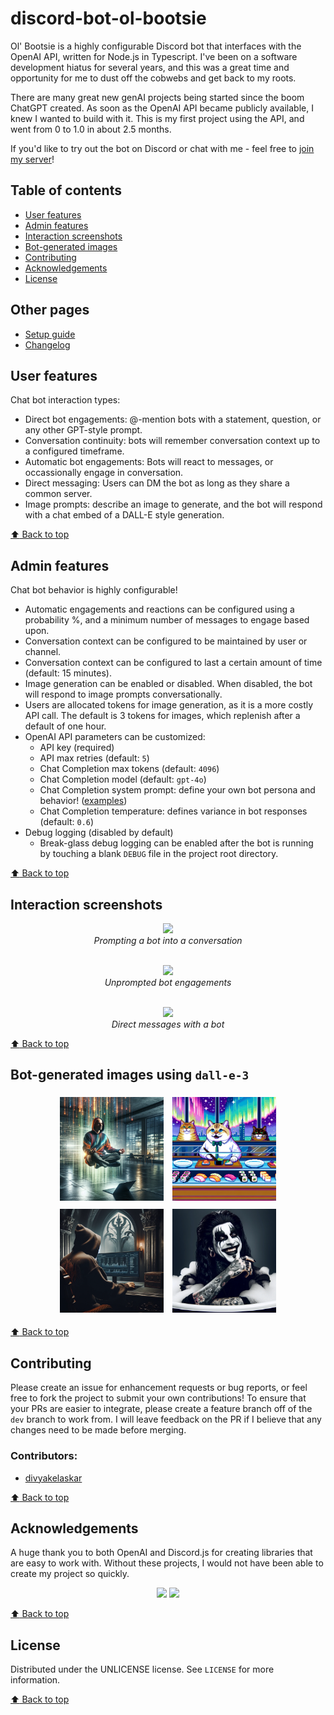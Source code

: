 # discord-bot-ol-bootsie
Ol' Bootsie is a highly configurable Discord bot that interfaces with the OpenAI API, written for Node.js in Typescript. I've been on a software development hiatus for several years, and this was a great time and opportunity for me to dust off the cobwebs and get back to my roots.

There are many great new genAI projects being started since the boom ChatGPT created. As soon as the OpenAI API became publicly available, I knew I wanted to build with it. This is my first project using the API, and went from 0 to 1.0 in about 2.5 months.

If you'd like to try out the bot on Discord or chat with me - feel free to [join my server](https://discord.gg/bH6x6Jbv39)!

## Table of contents
* [User features](#user-features)
* [Admin features](#admin-features)
* [Interaction screenshots](#interaction-screenshots)
* [Bot-generated images](#bot-generated-images-using-dall-e-3)
* [Contributing](#contributing)
* [Acknowledgements](#acknowledgements)
* [License](#license)

## Other pages
* [Setup guide](doc/setup-guide.md)
* [Changelog](doc/changelog.md)

## User features
Chat bot interaction types:

  * Direct bot engagements: @-mention bots with a statement, question, or any other GPT-style prompt.
  * Conversation continuity: bots will remember conversation context up to a configured timeframe.
  * Automatic bot engagements: Bots will react to messages, or occassionally engage in conversation.
  * Direct messaging: Users can DM the bot as long as they share a common server.
  * Image prompts: describe an image to generate, and the bot will respond with a chat embed of a DALL-E style generation.

[:arrow_up: Back to top](#discord-bot-ol-bootsie)

## Admin features
Chat bot behavior is highly configurable!

  * Automatic engagements and reactions can be configured using a probability %, and a minimum number of messages to engage based upon.
  * Conversation context can be configured to be maintained by user or channel.
  * Conversation context can be configured to last a certain amount of time (default: 15 minutes).
  * Image generation can be enabled or disabled. When disabled, the bot will respond to image prompts conversationally.
  * Users are allocated tokens for image generation, as it is a more costly API call. The default is 3 tokens for images, which replenish after a default of one hour.
  * OpenAI API parameters can be customized:
    * API key (required)
    * API max retries (default: `5`)
    * Chat Completion max tokens (default: `4096`)
    * Chat Completion model (default: `gpt-4o`)
    * Chat Completion system prompt: define your own bot persona and behavior! ([examples](https://prompts.chat/))
    * Chat Completion temperature: defines variance in bot responses (default: `0.6`)
  * Debug logging (disabled by default)
    * Break-glass debug logging can be enabled after the bot is running by touching a blank `DEBUG` file in the project root directory.

[:arrow_up: Back to top](#discord-bot-ol-bootsie)

## Interaction screenshots

<div style="text-align: center">
  <img src="doc/readme-bot-chat-prompted.png" style="padding: 0 5px"><br>
  <em>Prompting a bot into a conversation</em>
  <br><br>

  <img src="doc/readme-bot-chat-unprompted.png" style="padding: 0 5px"><br>
  <em>Unprompted bot engagements</em>
  <br><br>

  <img src="doc/readme-bot-dm.png" style="padding: 0 5px"><br>
  <em>Direct messages with a bot</em>
</div>

[:arrow_up: Back to top](#discord-bot-ol-bootsie)

## Bot-generated images using `dall-e-3`

<div style="text-align: center">
  <img src="doc/openai-image-1699577873551.webp" style="padding: 5px; width: 33%">
  <img src="doc/openai-image-1699395461999.webp" style="padding: 5px; width: 33%">
  <img src="doc/openai-image-1699487243045.webp" style="padding: 5px; width: 33%">
  <img src="doc/openai-image-1699392007613.webp" style="padding: 5px; width: 33%">
</div>

[:arrow_up: Back to top](#discord-bot-ol-bootsie)

## Contributing

Please create an issue for enhancement requests or bug reports, or feel free to fork the project to submit your own contributions! To ensure that your PRs are easier to integrate, please create a feature branch off of the `dev` branch to work from. I will leave feedback on the PR if I believe that any changes need to be made before merging.

### Contributors:
* [divyakelaskar](https://github.com/divyakelaskar)

[:arrow_up: Back to top](#discord-bot-ol-bootsie)

## Acknowledgements

A huge thank you to both OpenAI and Discord.js for creating libraries that are easy to work with. Without these projects, I would not have been able to create my project so quickly.

<div style="text-align: center">
  <a href="https://github.com/openai/openai-node"><img src="https://avatars.githubusercontent.com/u/14957082?s=100&v=4"></a>
  <a href="https://github.com/discordjs/"><img src="https://avatars.githubusercontent.com/u/26492485?s=100&v=4"></a>
</div>

[:arrow_up: Back to top](#discord-bot-ol-bootsie)

## License

Distributed under the UNLICENSE license. See `LICENSE` for more information.

[:arrow_up: Back to top](#discord-bot-ol-bootsie)
